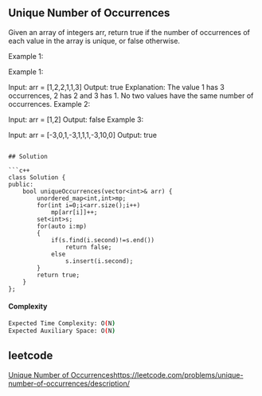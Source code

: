 ## Unique Number of Occurrences
Given an array of integers arr, return true if the number of occurrences of each value in the array is unique, or false otherwise.

Example 1:

Example 1:

Input: arr = [1,2,2,1,1,3]
Output: true
Explanation: The value 1 has 3 occurrences, 2 has 2 and 3 has 1. No two values have the same number of occurrences.
Example 2:

Input: arr = [1,2]
Output: false
Example 3:

Input: arr = [-3,0,1,-3,1,1,1,-3,10,0]
Output: true
```

## Solution 

```c++
class Solution {
public:
    bool uniqueOccurrences(vector<int>& arr) {
        unordered_map<int,int>mp;
        for(int i=0;i<arr.size();i++)
            mp[arr[i]]++;
        set<int>s;
        for(auto i:mp)
        {
            if(s.find(i.second)!=s.end())
                return false;
            else
                s.insert(i.second);
        }
        return true;
    }
};

```
#### Complexity
```bash
Expected Time Complexity: O(N)
Expected Auxiliary Space: O(N)
```
## leetcode
[Unique Number of Occurrences]()https://leetcode.com/problems/unique-number-of-occurrences/description/

